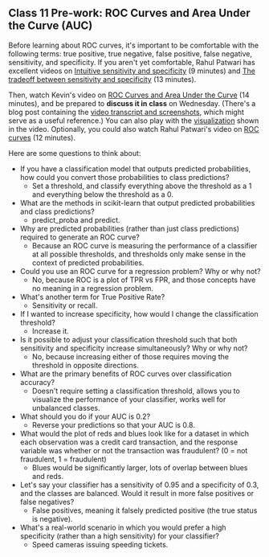 ## Class 11 Pre-work: ROC Curves and Area Under the Curve (AUC)

Before learning about ROC curves, it's important to be comfortable with the following terms: true positive, true negative, false positive, false negative, sensitivity, and specificity. If you aren't yet comfortable, Rahul Patwari has excellent videos on [Intuitive sensitivity and specificity](https://www.youtube.com/watch?v=U4_3fditnWg) (9 minutes) and [The tradeoff between sensitivity and specificity](https://www.youtube.com/watch?v=vtYDyGGeQyo) (13 minutes).

Then, watch Kevin's video on [ROC Curves and Area Under the Curve](https://www.youtube.com/watch?v=OAl6eAyP-yo) (14 minutes), and be prepared to **discuss it in class** on Wednesday. (There's a blog post containing the [video transcript and screenshots](http://www.dataschool.io/roc-curves-and-auc-explained/), which might serve as a useful reference.) You can also play with the [visualization](http://www.navan.name/roc/) shown in the video. Optionally, you could also watch Rahul Patwari's video on [ROC curves](https://www.youtube.com/watch?v=21Igj5Pr6u4) (12 minutes).

Here are some questions to think about:

- If you have a classification model that outputs predicted probabilities, how could you convert those probabilities to class predictions?
    - Set a threshold, and classify everything above the threshold as a 1 and everything below the threshold as a 0.
- What are the methods in scikit-learn that output predicted probabilities and class predictions?
    - predict_proba and predict.
- Why are predicted probabilities (rather than just class predictions) required to generate an ROC curve?
    - Because an ROC curve is measuring the performance of a classifier at all possible thresholds, and thresholds only make sense in the context of predicted probabilities.
- Could you use an ROC curve for a regression problem? Why or why not?
    - No, because ROC is a plot of TPR vs FPR, and those concepts have no meaning in a regression problem.
- What's another term for True Positive Rate?
    - Sensitivity or recall.
- If I wanted to increase specificity, how would I change the classification threshold?
    - Increase it.
- Is it possible to adjust your classification threshold such that both sensitivity and specificity increase simultaneously? Why or why not?
    - No, because increasing either of those requires moving the threshold in opposite directions.
- What are the primary benefits of ROC curves over classification accuracy?
    - Doesn't require setting a classification threshold, allows you to visualize the performance of your classifier, works well for unbalanced classes.
- What should you do if your AUC is 0.2?
    - Reverse your predictions so that your AUC is 0.8.
- What would the plot of reds and blues look like for a dataset in which each observation was a credit card transaction, and the response variable was whether or not the transaction was fraudulent? (0 = not fraudulent, 1 = fraudulent)
    - Blues would be significantly larger, lots of overlap between blues and reds.
- Let's say your classifier has a sensitivity of 0.95 and a specificity of 0.3, and the classes are balanced. Would it result in more false positives or false negatives?
    - False positives, meaning it falsely predicted positive (the true status is negative).
- What's a real-world scenario in which you would prefer a high specificity (rather than a high sensitivity) for your classifier?
    - Speed cameras issuing speeding tickets.
